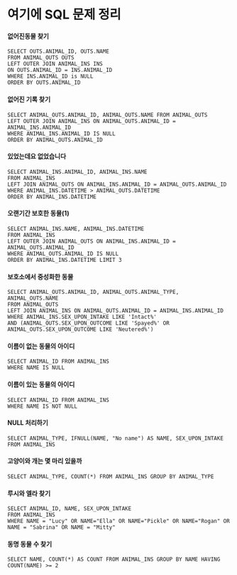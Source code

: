# 여기에 SQL 문제 정리



#### 없어진동물 찾기

```mysql
SELECT OUTS.ANIMAL_ID, OUTS.NAME
FROM ANIMAL_OUTS OUTS
LEFT OUTER JOIN ANIMAL_INS INS
ON OUTS.ANIMAL_ID = INS.ANIMAL_ID
WHERE INS.ANIMAL_ID is NULL
ORDER BY OUTS.ANIMAL_ID
```

#### 없어진 기록 찾기

```mysql
SELECT ANIMAL_OUTS.ANIMAL_ID, ANIMAL_OUTS.NAME FROM ANIMAL_OUTS
LEFT OUTER JOIN ANIMAL_INS ON ANIMAL_OUTS.ANIMAL_ID = ANIMAL_INS.ANIMAL_ID
WHERE ANIMAL_INS.ANIMAL_ID IS NULL
ORDER BY ANIMAL_OUTS.ANIMAL_ID
```

#### 있었는데요 없었습니다

```mysql
SELECT ANIMAL_INS.ANIMAL_ID, ANIMAL_INS.NAME
FROM ANIMAL_INS
LEFT JOIN ANIMAL_OUTS ON ANIMAL_INS.ANIMAL_ID = ANIMAL_OUTS.ANIMAL_ID
WHERE ANIMAL_INS.DATETIME > ANIMAL_OUTS.DATETIME
ORDER BY ANIMAL_INS.DATETIME
```

#### 오랜기간 보호한 동물(1)

```mysql
SELECT ANIMAL_INS.NAME, ANIMAL_INS.DATETIME 
FROM ANIMAL_INS
LEFT OUTER JOIN ANIMAL_OUTS ON ANIMAL_INS.ANIMAL_ID = ANIMAL_OUTS.ANIMAL_ID
WHERE ANIMAL_OUTS.ANIMAL_ID IS NULL
ORDER BY ANIMAL_INS.DATETIME LIMIT 3
```

#### 보호소에서 중성화한 동물

```mysql
SELECT ANIMAL_OUTS.ANIMAL_ID, ANIMAL_OUTS.ANIMAL_TYPE, ANIMAL_OUTS.NAME
FROM ANIMAL_OUTS
LEFT JOIN ANIMAL_INS ON ANIMAL_OUTS.ANIMAL_ID = ANIMAL_INS.ANIMAL_ID
WHERE ANIMAL_INS.SEX_UPON_INTAKE LIKE 'Intact%'
AND (ANIMAL_OUTS.SEX_UPON_OUTCOME LIKE 'Spayed%' OR ANIMAL_OUTS.SEX_UPON_OUTCOME LIKE 'Neutered%')
```

#### 이름이 없는 동물의 아이디

```mysql
SELECT ANIMAL_ID FROM ANIMAL_INS
WHERE NAME IS NULL
```

#### 이름이 있는 동물의 아이디

```mysql
SELECT ANIMAL_ID FROM ANIMAL_INS
WHERE NAME IS NOT NULL
```

#### NULL 처리하기

```mysql
SELECT ANIMAL_TYPE, IFNULL(NAME, "No name") AS NAME, SEX_UPON_INTAKE
FROM ANIMAL_INS
```

#### 고양이와 개는 몇 마리 있을까

```mysql
SELECT ANIMAL_TYPE, COUNT(*) FROM ANIMAL_INS GROUP BY ANIMAL_TYPE
```

#### 루시와 엘라 찾기

```mysql
SELECT ANIMAL_ID, NAME, SEX_UPON_INTAKE
FROM ANIMAL_INS
WHERE NAME = "Lucy" OR NAME="Ella" OR NAME="Pickle" OR NAME="Rogan" OR NAME = "Sabrina" OR NAME = "Mitty"
```

#### 동명 동물 수 찾기

```mysql
SELECT NAME, COUNT(*) AS COUNT FROM ANIMAL_INS GROUP BY NAME HAVING COUNT(NAME) >= 2
```

